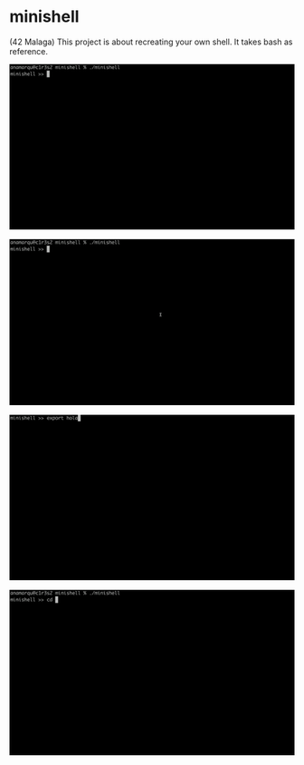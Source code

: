 # minishell
(42 Malaga) This project is about recreating your own shell. It takes bash as reference.

![example 1](Videos/mini1.gif)

![example 2](Videos/mini2.gif)

![example 3](Videos/mini3.gif)

![example 4](Videos/mini4.gif)

